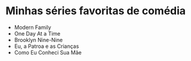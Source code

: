 # Minhas séries favoritas de comédia

- Modern Family
- One Day At a Time
- Brooklyn Nine-Nine
- Eu, a Patroa e as Crianças
- Como Eu Conheci Sua Mãe